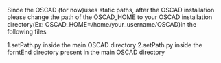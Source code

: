 Since the OSCAD (for now)uses static paths, after the OSCAD installation please change the path of the OSCAD_HOME to your OSCAD installation directory(Ex: OSCAD_HOME=/home/your_username/OSCAD)in the following files 

1.setPath.py inside the main OSCAD directory
2.setPath.py inside the forntEnd directory present in the main OSCAD directory
